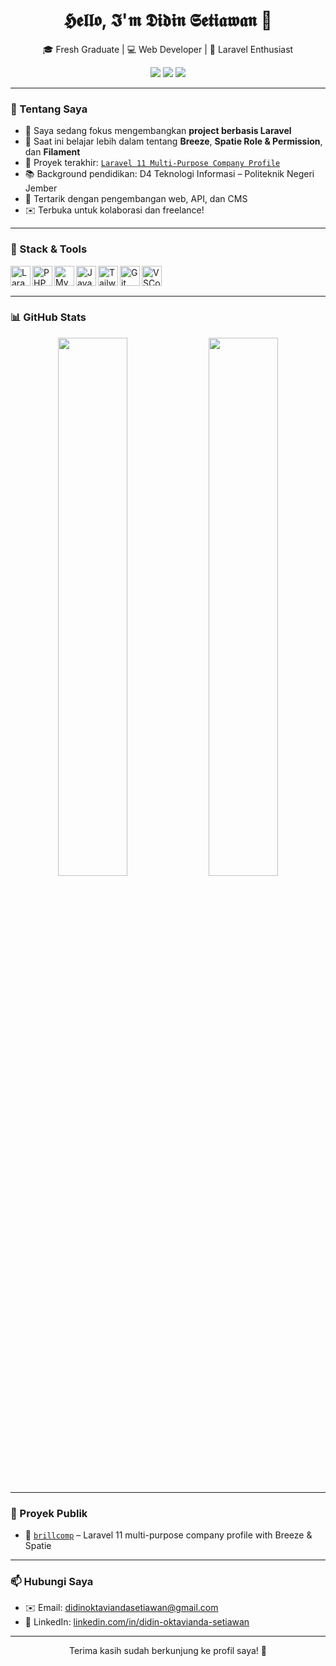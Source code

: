<h1 align="center">𝕳𝖊𝖑𝖑𝖔, 𝕴'𝖒 𝕯𝖎𝖉𝖎𝖓 𝕾𝖊𝖙𝖎𝖆𝖜𝖆𝖓 👋</h1>

<p align="center">
  🎓 Fresh Graduate | 💻 Web Developer | 🚀 Laravel Enthusiast
</p>

<p align="center">
  <a href="mailto:didinoktaviandasetiawan@gmail.com"><img src="https://img.shields.io/badge/Email-didinoktaviandasetiawan@gmail.com-blue?style=flat-square&logo=gmail"></a>
  <a href="https://www.linkedin.com/in/didin-oktavianda-setiawan"><img src="https://img.shields.io/badge/LinkedIn-Didin%20Setiawan-blue?style=flat-square&logo=linkedin"></a>
  <a href="https://github.com/DidinOS9"><img src="https://img.shields.io/github/followers/DidinOS9?style=flat-square&label=Follow&logo=github"></a>
</p>

---

### 💼 Tentang Saya

- 🔭 Saya sedang fokus mengembangkan **project berbasis Laravel**
- 🌱 Saat ini belajar lebih dalam tentang **Breeze**, **Spatie Role & Permission**, dan **Filament**
- 📂 Proyek terakhir: [`Laravel 11 Multi-Purpose Company Profile`](https://github.com/DidinOS9/brillcomp)
- 📚 Background pendidikan: D4 Teknologi Informasi – Politeknik Negeri Jember
- 💬 Tertarik dengan pengembangan web, API, dan CMS
- ✉️ Terbuka untuk kolaborasi dan freelance!

---

### 🧰 Stack & Tools

<img align="left" alt="Laravel" width="32px" src="https://cdn.jsdelivr.net/gh/devicons/devicon/icons/laravel/laravel-plain.svg" />
<img align="left" alt="PHP" width="32px" src="https://cdn.jsdelivr.net/gh/devicons/devicon/icons/php/php-plain.svg" />
<img align="left" alt="MySQL" width="32px" src="https://cdn.jsdelivr.net/gh/devicons/devicon/icons/mysql/mysql-original.svg" />
<img align="left" alt="JavaScript" width="32px" src="https://cdn.jsdelivr.net/gh/devicons/devicon/icons/javascript/javascript-original.svg" />
<img align="left" alt="TailwindCSS" width="32px" src="https://cdn.jsdelivr.net/gh/devicons/devicon/icons/tailwindcss/tailwindcss-plain.svg" />
<img align="left" alt="Git" width="32px" src="https://cdn.jsdelivr.net/gh/devicons/devicon/icons/git/git-original.svg" />
<img align="left" alt="VSCode" width="32px" src="https://cdn.jsdelivr.net/gh/devicons/devicon/icons/vscode/vscode-original.svg" />

<br><br>

---

### 📊 GitHub Stats

<p align="center">
  <img width="47%" src="https://github-readme-stats.vercel.app/api?username=DidinOS9&show_icons=true&theme=radical" />
  <img width="47%" src="https://github-readme-stats.vercel.app/api/top-langs/?username=DidinOS9&layout=compact&theme=radical" />
</p>

---

### 🌱 Proyek Publik

- 🔗 [`brillcomp`](https://github.com/DidinOS9/brillcomp) – Laravel 11 multi-purpose company profile with Breeze & Spatie

---

### 📫 Hubungi Saya

- ✉️ Email: [didinoktaviandasetiawan@gmail.com](mailto:didinoktaviandasetiawan@gmail.com)
- 🔗 LinkedIn: [linkedin.com/in/didin-oktavianda-setiawan](https://www.linkedin.com/in/didin-oktavianda-setiawan/)

---

<p align="center">
  Terima kasih sudah berkunjung ke profil saya! 🎉
</p>
